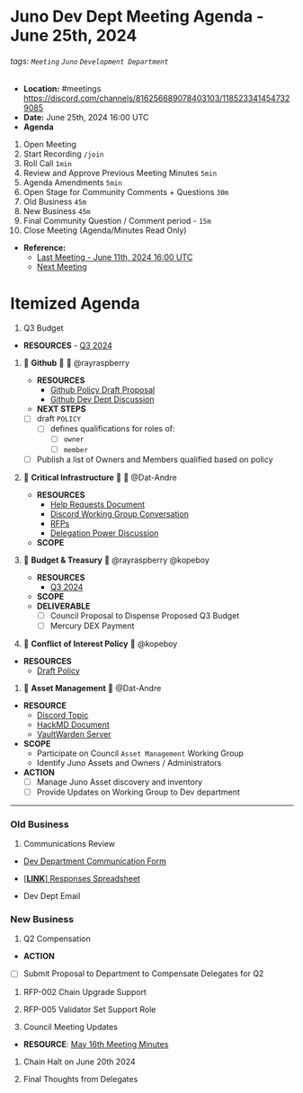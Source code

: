 # Juno Dev Dept Meeting Agenda - June 25th, 2024

###### tags: `Meeting` `Juno` `Development Department`

- **Location:** #meetings https://discord.com/channels/816256689078403103/1185233414547329085
- **Date:** June 25th, 2024 16:00 UTC
- **Agenda**

1. Open Meeting
1. Start Recording `/join`
1. Roll Call `1min`
1. Review and Approve Previous Meeting Minutes `5min`
1. Agenda Amendments `5min`
1. Open Stage for Community Comments + Questions `30m`
1. Old Business `45m`
1. New Business `45m`
1. Final Community Question / Comment period - `15m`
1. Close Meeting (Agenda/Minutes Read Only)

- **Reference:**
  - [Last Meeting - June 11th, 2024 16:00 UTC](./20240611-Internal-Minutes.md)
  - [Next Meeting]()

# Itemized Agenda

1. Q3 Budget
- **RESOURCES** - [Q3 2024](https://docs.google.com/spreadsheets/d/e/2PACX-1vSsQQcLg3ExZ642oNnA_viARqniyC4-J6CW6nyrIoyK-BQuahrbR5mJXeROjuWw3IZ4XL96CWi-sBqb/pubhtml#)

1. :handshake: **Github** :handshake: :bust_in_silhouette: @rayraspberry
   - **RESOURCES**
     - [Github Policy Draft Proposal](https://hackmd.io/@8minKXPBR2aj-IgFuUgv1w/rknAgqBCa)
     - [Github Dev Dept Discussion](https://discord.com/channels/816256689078403103/1215009386586570752)
   - **NEXT STEPS**
   - [ ] draft `POLICY`
     - [ ] defines qualifications for roles of:
       - [ ] `owner`
       - [ ] `member`
   - [ ] Publish a list of Owners and Members qualified based on policy

1. :handshake: **Critical Infrastructure** :handshake: :bust_in_silhouette: @Dat-Andre
   - **RESOURCES**
     - [Help Requests Document](https://docs.google.com/spreadsheets/d/1lekMTl9yU3wcAzEl8_1VDOOd8NubQpeP8rplh-AOcIo/edit?pli=1#gid=0)
     - [Discord Working Group Conversation](https://discord.com/channels/816256689078403103/1217038245574082671)
     - [RFPs](https://github.com/CosmosContracts/council/tree/main/departments/development/rfp)
     - [Delegation Power Discussion](https://discord.com/channels/816256689078403103/1217038245574082671/1218248387472916701)
   - **SCOPE**

1. :handshake: **Budget & Treasury** :handshake: @rayraspberry @kopeboy
   - **RESOURCES**
     - [Q3 2024](https://docs.google.com/spreadsheets/d/e/2PACX-1vSsQQcLg3ExZ642oNnA_viARqniyC4-J6CW6nyrIoyK-BQuahrbR5mJXeROjuWw3IZ4XL96CWi-sBqb/pubhtml#)
   - **SCOPE**
   - **DELIVERABLE**
     - [ ] Council Proposal to Dispense Proposed Q3 Budget
     - [ ] Mercury DEX Payment

1. :handshake: **Conflict of Interest Policy** :handshake: @kopeboy
- **RESOURCES**
  - [Draft Policy](https://github.com/CosmosContracts/council/pull/17)

1. :handshake: **Asset Management** :handshake: @Dat-Andre
- **RESOURCE**
  - [Discord Topic](https://discord.com/channels/816256689078403103/1218394733705953411)
  - [HackMD Document](https://hackmd.io/xaRvq0BgT3yJ6cUhnhg6zg)
  - [VaultWarden Server](https://github.com/akash-network/awesome-akash/pull/326)
- **SCOPE**
  - Participate on Council `Asset Management` Working Group
  - Identify Juno Assets and Owners / Administrators
- **ACTION**
  - [ ] Manage Juno Asset discovery and inventory
  - [ ] Provide Updates on Working Group to Dev department

---

### Old Business

1. Communications Review
  * [Dev Department Communication Form](https://forms.gle/rzCphth2rTPjKzum9)
   - [[**LINK**] Responses Spreadsheet](https://docs.google.com/spreadsheets/d/1s0g6kulm7kis5GBGmj2oJLbKQtDHyILKfDLlvGMwmfc/edit#gid=7875893)
  * Dev Dept Email

### New Business

1. Q2 Compensation
  - **ACTION**
  - [ ] Submit Proposal to Department to Compensate Delegates for Q2

1. RFP-002 Chain Upgrade Support

1. RFP-005 Validator Set Support Role

1. Council Meeting Updates
- **RESOURCE**: [May 16th Meeting Minutes](https://github.com/CosmosContracts/council/tree/main/council/events/20240516-Meeting-Public-Minutes.md)

1. Chain Halt on June 20th 2024

1. Final Thoughts from Delegates
